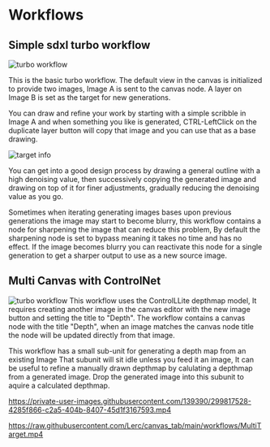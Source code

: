 # Workflows


## Simple sdxl turbo workflow

![turbo workflow](https://raw.githubusercontent.com/Lerc/canvas_tab/main/workflows/Turbo_canvas.svg)

This is the basic turbo workflow.  The default view in the canvas is initialized to provide two
images,  Image A is sent to the canvas node.  A layer on Image B is set as the target for new
generations.

You can draw and refine your work by starting with a simple scribble in Image A and when something
you like is generated, CTRL-LeftClick on the duplicate layer button will copy that image
and you can use that as a base drawing.

![target info](https://raw.githubusercontent.com/Lerc/canvas_tab/main/workflows/TomatoDoodle.jpg)

You can get into a good design process by drawing a general outline with a high denoising value, then
successively copying the generated image and drawing on top of it for finer adjustments, gradually reducing
the denoising value as you go.

Sometimes when iterating generating images bases upon previous generations the image may start to become blurry,
this workflow contains a node for sharpening the image that can reduce this problem,  By default the sharpening node
is set to bypass meaning it takes no time and has no effect.   If the image becomes blurry you can reactivate this
node for a single generation to get a sharper output to use as a new source image.

## Multi Canvas with ControlNet

![turbo workflow](https://raw.githubusercontent.com/Lerc/canvas_tab/main/workflows/TurboLLiteDepth.svg)
This workflow uses the ControlLLite depthmap model,   It requires creating another image in the canvas editor
with the new image button and setting the title to "Depth".  The workflow contains a canvas node with the title "Depth",  when an image matches the canvas node title the node will be updated directly from that image.

This workflow has a small sub-unit for generating a depth map from an existing Image  That subunit will sit idle unless you feed it an image,  It can be useful to refine a manually drawn depthmap by calulating a depthmap from a generated image.  Drop the generated image into this subunit to aquire a calculated depthmap.  

https://private-user-images.githubusercontent.com/139390/299817528-4285f866-c2a5-404b-8407-45d1f3167593.mp4

https://raw.githubusercontent.com/Lerc/canvas_tab/main/workflows/MultiTarget.mp4





